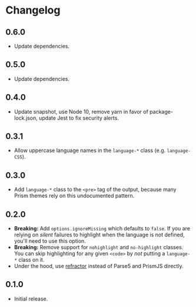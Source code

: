 # Changelog

## 0.6.0

- Update dependencies.

## 0.5.0

- Update dependencies.

## 0.4.0

- Update snapshot, use Node 10, remove yarn in favor of package-lock.json, update Jest to fix security alerts.

## 0.3.1

- Allow uppercase language names in the `language-*` class (e.g. `language-CSS`).

## 0.3.0

- Add `language-*` class to the `<pre>` tag of the output, because many Prism themes rely on this undocumented pattern.

## 0.2.0

- **Breaking:** Add `options.ignoreMissing` which defaults to `false`.
  If you are relying on *silent* failures to highlight when the language is not defined, you'll need to use this option.
- **Breaking:** Remove support for `nohighlight` and `no-highlight` classes.
  You can skip highlighting for any given `<code>` by *not* putting a `language-*` class on it.
- Under the hood, use [refractor](https://github.com/wooorm/refractor) instead of Parse5 and PrismJS directly.

## 0.1.0

- Initial release.
